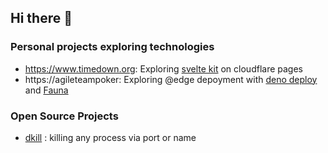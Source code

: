 ## Hi there 👋

### Personal projects exploring technologies

- https://www.timedown.org: Exploring [svelte kit](https://kit.svelte.dev/) on cloudflare pages
- https://agileteampoker: Exploring @edge depoyment with [deno deploy](https://deno.com/deploy) and [Fauna](https://fauna.com/)

### Open Source Projects
- [dkill](https://github.com/sylc/dkill) : killing any process via port or name 

<!--
**sylc/sylc** is a ✨ _special_ ✨ repository because its `README.md` (this file) appears on your GitHub profile.

Here are some ideas to get you started:

- 🔭 I’m currently working on ...
- 🌱 I’m currently learning ...
- 👯 I’m looking to collaborate on ...
- 🤔 I’m looking for help with ...
- 💬 Ask me about ...
- 📫 How to reach me: ...
- 😄 Pronouns: ...
- ⚡ Fun fact: ...
-->
